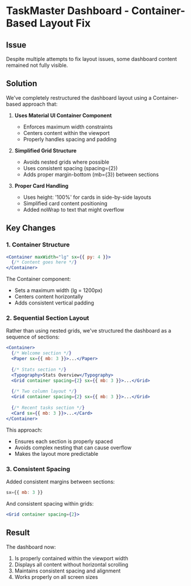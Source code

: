 # TaskMaster Dashboard - Container-Based Layout Fix

## Issue
Despite multiple attempts to fix layout issues, some dashboard content remained not fully visible.

## Solution
We've completely restructured the dashboard layout using a Container-based approach that:

1. **Uses Material UI Container Component** 
   - Enforces maximum width constraints
   - Centers content within the viewport
   - Properly handles spacing and padding

2. **Simplified Grid Structure**
   - Avoids nested grids where possible
   - Uses consistent spacing (spacing={2})
   - Adds proper margin-bottom (mb={3}) between sections

3. **Proper Card Handling**
   - Uses height: '100%' for cards in side-by-side layouts
   - Simplified card content positioning
   - Added noWrap to text that might overflow

## Key Changes

### 1. Container Structure
```jsx
<Container maxWidth="lg" sx={{ py: 4 }}>
  {/* Content goes here */}
</Container>
```

The Container component:
- Sets a maximum width (lg = 1200px)
- Centers content horizontally
- Adds consistent vertical padding

### 2. Sequential Section Layout

Rather than using nested grids, we've structured the dashboard as a sequence of sections:

```jsx
<Container>
  {/* Welcome section */}
  <Paper sx={{ mb: 3 }}>...</Paper>
  
  {/* Stats section */}
  <Typography>Stats Overview</Typography>
  <Grid container spacing={2} sx={{ mb: 3 }}>...</Grid>
  
  {/* Two column layout */}
  <Grid container spacing={2} sx={{ mb: 3 }}>...</Grid>
  
  {/* Recent tasks section */}
  <Card sx={{ mb: 3 }}>...</Card>
</Container>
```

This approach:
- Ensures each section is properly spaced
- Avoids complex nesting that can cause overflow
- Makes the layout more predictable

### 3. Consistent Spacing

Added consistent margins between sections:
```jsx
sx={{ mb: 3 }}
```

And consistent spacing within grids:
```jsx
<Grid container spacing={2}>
```

## Result

The dashboard now:
1. Is properly contained within the viewport width
2. Displays all content without horizontal scrolling
3. Maintains consistent spacing and alignment
4. Works properly on all screen sizes

